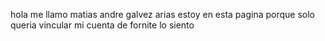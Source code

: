hola me llamo matias andre galvez arias estoy en esta pagina porque solo queria vincular mi cuenta de fornite lo siento
